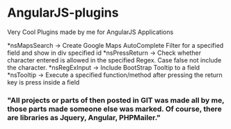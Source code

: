 # AngularJS-plugins
Very Cool Plugins made by me for AngularJS Applications

*nsMapsSearch -> Create Google Maps AutoComplete Filter for a specified field and show in div specified id
*nsPressReturn -> Check whether character entered is allowed in the specified Regex. Case false not include the character.
*nsRegExInput -> Include BootStrap Tooltip to a field
*nsTooltip -> Execute a specified function/method after pressing the return key is press inside a field

### "All projects or parts of then posted in GIT was made all by me, those parts made someone else was marked. Of course, there are libraries as Jquery, Angular, PHPMailer."
